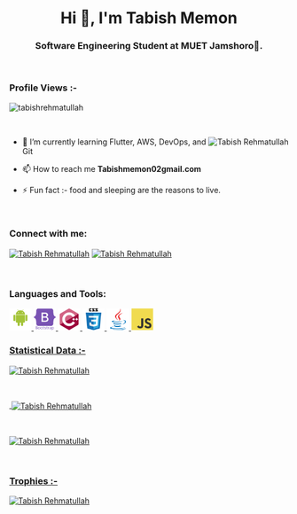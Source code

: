 <h1 align="center">Hi 👋, I'm Tabish Memon</h1>
<h3 align="center">Software Engineering Student at MUET Jamshoro🌟.</h3>

<br>

<p align="right"> <h3>Profile Views :-</h3> <img src="https://komarev.com/ghpvc/?username=tabishrehmatullah&label=Profile%20views&color=0e75b6&style=flat"
    alt="tabishrehmatullah" /> 
  </p>

<br>

<p><img align="right" src="https://github.com/Adam-pw/Adam-pw/blob/main/animation_500_kxa883sd.gif" alt="Tabish Rehmatullah" /></p>


- 🌱 I’m currently learning Flutter, AWS, DevOps, and Git

- 📫 How to reach me **Tabishmemon02gmail.com**

- ⚡ Fun fact :- food and sleeping are the reasons to live.

<br>

<h3 align="left">Connect with me:</h3>
<p align="left">
  <a href="https://linkedin.com/in/tabishrehmatullah" target="blank"><img align="center"
      src="https://raw.githubusercontent.com/rahuldkjain/github-profile-readme-generator/master/src/images/icons/Social/linked-in-alt.svg"
      alt="Tabish Rehmatullah" height="30" width="40" /></a>
  <a href="https://fb.com/TabishRehmatullah" target="blank"><img align="center"
      src="https://raw.githubusercontent.com/rahuldkjain/github-profile-readme-generator/master/src/images/icons/Social/facebook.svg"
      alt="Tabish Rehmatullah" height="30" width="40" /></a>
  
</p>

<br>

<h3 align="left">Languages and Tools:</h3>
<p align="left"> <a href="https://developer.android.com" target="_blank" rel="noreferrer"> <img
      src="https://raw.githubusercontent.com/devicons/devicon/master/icons/android/android-original-wordmark.svg"
      alt="android" width="40" height="40" /> </a> <a href="https://getbootstrap.com" target="_blank" rel="noreferrer">
    <img src="https://raw.githubusercontent.com/devicons/devicon/master/icons/bootstrap/bootstrap-plain-wordmark.svg"
      alt="bootstrap" width="40" height="40" /> </a> <a href="https://www.cprogramming.com/" target="_blank"
    rel="noreferrer"> 
    <img src="https://raw.githubusercontent.com/devicons/devicon/master/icons/cplusplus/cplusplus-original.svg"
      alt="cplusplus" width="40" height="40" /> </a> <a href="https://www.w3schools.com/css/" target="_blank"
    rel="noreferrer"> <img
      src="https://raw.githubusercontent.com/devicons/devicon/master/icons/css3/css3-original-wordmark.svg" alt="css3"
      width="40" height="40" /> </a> <a href="https://www.w3.org/html/" target="_blank" rel="noreferrer"> <img
      src="https://raw.githubusercontent.com/devicons/devicon/master/icons/java/java-original.svg" alt="java" width="40"
      height="40" /> </a> <a href="https://developer.mozilla.org/en-US/docs/Web/JavaScript" target="_blank"
    rel="noreferrer"> <img
      src="https://raw.githubusercontent.com/devicons/devicon/master/icons/javascript/javascript-original.svg"
      alt="javascript" width="40" height="40" /> </a> <a href="https://kotlinlang.org" target="_blank" rel="noreferrer">
   
   
<br>

<h3>Statistical Data :-</h3>
<p><img align="center"
    src="https://github-readme-stats.vercel.app/api/top-langs?username=tabishRehmatullah&show_icons=true&locale=en&layout=compact"
    alt="Tabish Rehmatullah" /></p>

<br>

<p>&nbsp;<img align="center" src="https://github-readme-stats.vercel.app/api?username=tabishRehmatullah&show_icons=true&locale=en"
    alt="Tabish Rehmatullah" /></p>

<br>

<p><img align="center" src="https://github-readme-streak-stats.herokuapp.com/?user=tabishRehmatullah&" alt="Tabish Rehmatullah" /></p>

<br>
<h3>Trophies :-</h3>
<p align="left"> <a href="https://github.com/ryo-ma/github-profile-trophy"><img
      src="https://github-profile-trophy.vercel.app/?username=tabishRehmatullah" alt="Tabish Rehmatullah" /></a> </p>

<p align="left"> <a href="https://twitter.com/" target="blank"><img
      src="https://img.shields.io/twitter/follow/?logo=twitter&style=for-the-badge" alt="" /></a> </p>


